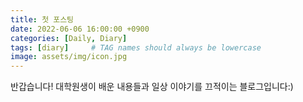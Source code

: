 ```yaml
---
title: 첫 포스팅
date: 2022-06-06 16:00:00 +0900
categories: [Daily, Diary]
tags: [diary]     # TAG names should always be lowercase
image: assets/img/icon.jpg
---
```


반갑습니다! 대학원생이 배운 내용들과 일상 이야기를 끄적이는 블로그입니다:) 